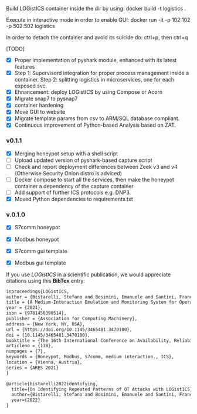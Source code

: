 Build LOGistICS container inside the dir by using:
docker build -t logistics .

Execute in interactive mode in order to enable GUI:
docker run -it -p 102:102 -p 502:502 logistics

In order to detach the container and avoid its suicide do:
ctrl+p, then ctrl+q 

[TODO]
- [x] Proper implementation of pyshark module, enhanced with its latest features
- [x] Step 1: Supervisord integration for proper process management inside a container. Step 2: splitting logistics in microservices, one for each exposed svc.
- [x] Ehnancement: deploy LOGistICS by using Compose or Acorn
- [x] Migrate snap7 to pysnap7
- [x] container hardening
- [x] Move GUI to website 
- [x] Migrate template params from csv to ARM/SQL database compliant.   
- [x] Continuous improvement of Python-based Analysis based on ZAT.

### v0.1.1
- [x] Merging honeypot setup with a shell script
- [ ] Upload updated version of pyshark-based capture script
- [ ] Check and report deployment differences between Zeek v3 and v4 (Otherwise Security Onion distro is adviced)
- [ ] Docker compose to start all the services, then make the honeypot container a dependency of the capture container 
- [ ] Add support of further ICS protocols e.g. DNP3. 
- [x] Moved Python dependencies to requirements.txt

### v.0.1.0

- [x] S7comm honeypot
- [x] Modbus honeypot 
- [x] S7comm gui template
- [x] Modbus gui template


If you use *LOGistICS* in a scientific publication, we would appreciate citations using this **BibTex** entry:
``` tex
inproceedings{LOGistICS,
author = {Bistarelli, Stefano and Bosimini, Emanuele and Santini, Francesco},
title = {A Medium-Interaction Emulation and Monitoring System for Operational Technology},
year = {2021},
isbn = {9781450390514},
publisher = {Association for Computing Machinery},
address = {New York, NY, USA},
url = {https://doi.org/10.1145/3465481.3470100},
doi = {10.1145/3465481.3470100},
booktitle = {The 16th International Conference on Availability, Reliability and Security},
articleno = {118},
numpages = {7},
keywords = {Honeypot, Modbus, S7comm, medium interaction., ICS},
location = {Vienna, Austria},
series = {ARES 2021}
}
```

``` tex
@article{bistarelli2022identifying,
  title={On Identifying Repeated Patterns of OT Attacks with LOGistICS},
  author={Bistarelli, Stefano and Bosimini, Emanuele and Santini, Francesco},
  year={2022}
}
```


